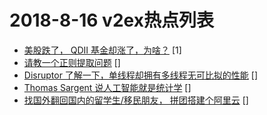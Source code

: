 # 2018-8-16 v2ex热点列表

+ [美股跌了， QDII 基金却涨了，为啥？](https://www.v2ex.com/t/480232#reply1) [1]
+ [请教一个正则提取问题](https://www.v2ex.com/t/480230#reply0) []
+ [Disruptor 了解一下，单线程却拥有多线程无可比拟的性能](https://www.v2ex.com/t/480231#reply0) []
+ [Thomas Sargent 说人工智能就是统计学](https://www.v2ex.com/t/480233#reply0) []
+ [找国外翻回国内的留学生/移民朋友， 拼团搭建个阿里云](https://www.v2ex.com/t/480234#reply0) []
